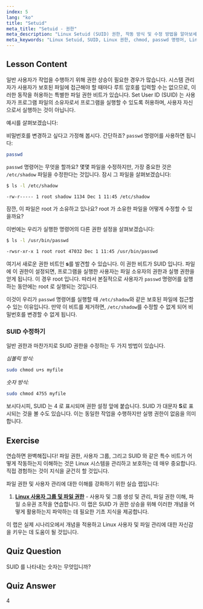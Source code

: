 ```yaml
---
index: 5
lang: "ko"
title: "Setuid"
meta_title: "Setuid - 권한"
meta_description: "Linux Setuid (SUID) 권한, 작동 방식 및 수정 방법을 알아보세요. Linux 에서 안전한 파일 접근을 위한 SUID 를 이해하세요."
meta_keywords: "Linux Setuid, SUID, Linux 권한, chmod, passwd 명령어, Linux 보안, 초보자 Linux, Linux 튜토리얼"
---
```


## Lesson Content

일반 사용자가 작업을 수행하기 위해 권한 상승이 필요한 경우가 많습니다. 시스템 관리자가 사용자가 보호된 파일에 접근해야 할 때마다 루트 암호를 입력할 수는 없으므로, 이러한 동작을 허용하는 특별한 파일 권한 비트가 있습니다. Set User ID (SUID) 는 사용자가 프로그램 파일의 소유자로서 프로그램을 실행할 수 있도록 허용하며, 사용자 자신으로서 실행하는 것이 아닙니다.

예시를 살펴보겠습니다:

비밀번호를 변경하고 싶다고 가정해 봅시다. 간단하죠? `passwd` 명령어를 사용하면 됩니다:

```bash
passwd
```

`passwd` 명령어는 무엇을 할까요? 몇몇 파일을 수정하지만, 가장 중요한 것은 `/etc/shadow` 파일을 수정한다는 것입니다. 잠시 그 파일을 살펴보겠습니다:

```bash
$ ls -l /etc/shadow

-rw-r----- 1 root shadow 1134 Dec 1 11:45 /etc/shadow
```

잠깐, 이 파일은 root 가 소유하고 있나요? root 가 소유한 파일을 어떻게 수정할 수 있을까요?

이번에는 우리가 실행한 명령어의 다른 권한 설정을 살펴보겠습니다:

```bash
$ ls -l /usr/bin/passwd

-rwsr-xr-x 1 root root 47032 Dec 1 11:45 /usr/bin/passwd
```

여기서 새로운 권한 비트인 **s**를 발견할 수 있습니다. 이 권한 비트가 SUID 입니다. 파일에 이 권한이 설정되면, 프로그램을 실행한 사용자는 파일 소유자의 권한과 실행 권한을 얻게 됩니다. 이 경우 root 입니다. 따라서 본질적으로 사용자가 `passwd` 명령어를 실행하는 동안에는 root 로 실행되는 것입니다.

이것이 우리가 `passwd` 명령어를 실행할 때 `/etc/shadow`와 같은 보호된 파일에 접근할 수 있는 이유입니다. 만약 이 비트를 제거하면, `/etc/shadow`를 수정할 수 없게 되어 비밀번호를 변경할 수 없게 됩니다.

### SUID 수정하기

일반 권한과 마찬가지로 SUID 권한을 수정하는 두 가지 방법이 있습니다.

_심볼릭 방식:_

```bash
sudo chmod u+s myfile
```

_숫자 방식:_

```bash
sudo chmod 4755 myfile
```

보시다시피, SUID 는 4 로 표시되며 권한 설정 앞에 붙습니다. SUID 가 대문자 **S**로 표시되는 것을 볼 수도 있습니다. 이는 동일한 작업을 수행하지만 실행 권한이 없음을 의미합니다.

## Exercise

연습하면 완벽해집니다! 파일 권한, 사용자 그룹, 그리고 SUID 와 같은 특수 비트가 어떻게 작동하는지 이해하는 것은 Linux 시스템을 관리하고 보호하는 데 매우 중요합니다. 직접 경험하는 것이 지식을 굳건히 할 것입니다.

파일 권한 및 사용자 관리에 대한 이해를 강화하기 위한 실습 랩입니다:

1. **[Linux 사용자 그룹 및 파일 권한](https://labex.io/ko/labs/linux-linux-user-group-and-file-permissions-18002)** - 사용자 및 그룹 생성 및 관리, 파일 권한 이해, 파일 소유권 조작을 연습합니다. 이 랩은 SUID 가 권한 상승을 위해 이러한 개념을 어떻게 활용하는지 파악하는 데 필요한 기초 지식을 제공합니다.

이 랩은 실제 시나리오에서 개념을 적용하고 Linux 사용자 및 파일 관리에 대한 자신감을 키우는 데 도움이 될 것입니다.

## Quiz Question

SUID 를 나타내는 숫자는 무엇입니까?

## Quiz Answer

4
